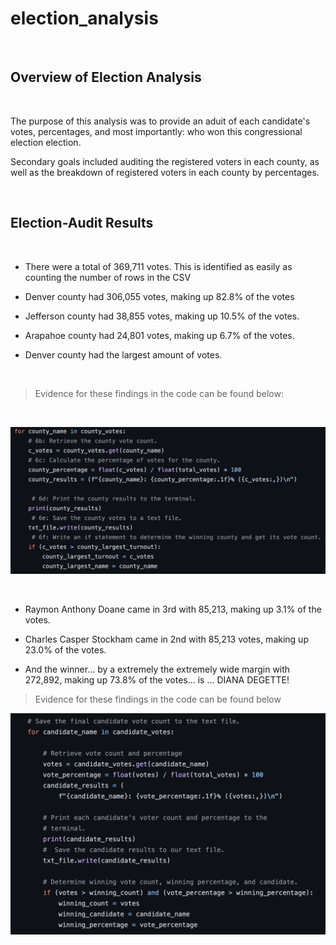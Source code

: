 # election_analysis

<br>

## Overview of Election Analysis

<br>

<p>The purpose of this analysis was to provide an aduit of each candidate's votes, percentages, and most importantly: who won this congressional election election.

Secondary goals included auditing the registered voters in each county, as well as the breakdown of registered voters in each county by percentages. </p>

<br>

## Election-Audit Results

<br>


* <p> There were a total of 369,711 votes. This is identified as easily as counting the number of rows in the CSV </p>
* <p> Denver county had 306,055 votes, making up 82.8% of the votes
* <p> Jefferson county had 38,855 votes, making up 10.5% of the votes. </p>
* <p> Arapahoe county had 24,801 votes, making up 6.7% of the votes.
* <p> Denver county had the largest amount of votes. 

<br>

> <p> Evidence for these findings in the code can be found below: </p>


<br>

![county_code](/images/county_breakdown_code.png)

<br>

* <p> Raymon Anthony Doane came in 3rd with 85,213, making up 3.1% of the votes.</p>
* <p> Charles Casper Stockham came in 2nd with 85,213 votes, making up 23.0% of the votes.</p>
* <p> And the winner... by a extremely the extremely wide margin with 272,892, making up 73.8% of the votes... is ... DIANA DEGETTE! </p>

> <p> Evidence for these findings in the code can be found below

![candidate_code](/images/candidate_breakdown_code.png)